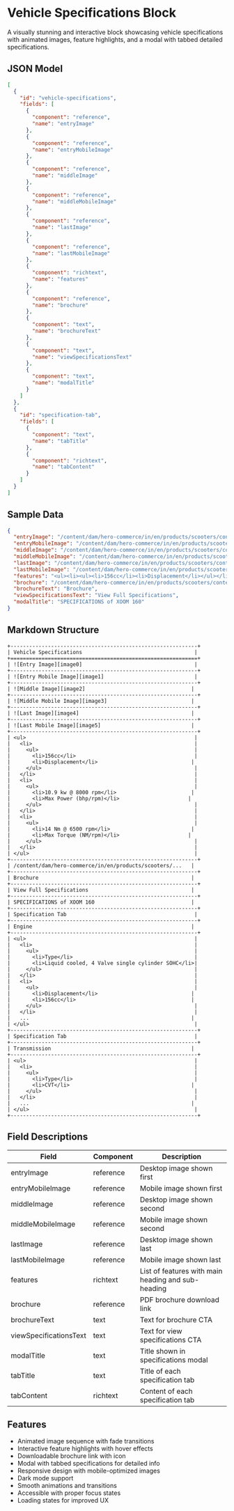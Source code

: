 
# Vehicle Specifications Block

A visually stunning and interactive block showcasing vehicle specifications with animated images, feature highlights, and a modal with tabbed detailed specifications.

## JSON Model

```json
[
  {
    "id": "vehicle-specifications",
    "fields": [
      {
        "component": "reference",
        "name": "entryImage"
      },
      {
        "component": "reference",
        "name": "entryMobileImage"
      },
      {
        "component": "reference",
        "name": "middleImage"
      },
      {
        "component": "reference",
        "name": "middleMobileImage"
      },
      {
        "component": "reference",
        "name": "lastImage"
      },
      {
        "component": "reference",
        "name": "lastMobileImage"
      },
      {
        "component": "richtext",
        "name": "features"
      },
      {
        "component": "reference",
        "name": "brochure"
      },
      {
        "component": "text",
        "name": "brochureText"
      },
      {
        "component": "text",
        "name": "viewSpecificationsText"
      },
      {
        "component": "text",
        "name": "modalTitle"
      }
    ]
  },
  {
    "id": "specification-tab",
    "fields": [
      {
        "component": "text",
        "name": "tabTitle"
      },
      {
        "component": "richtext",
        "name": "tabContent"
      }
    ]
  }
]
```

## Sample Data

```json
{
  "entryImage": "/content/dam/hero-commerce/in/en/products/scooters/content-fragments/xoom-160/assets/specification/Xoom_160_Web_01.png",
  "entryMobileImage": "/content/dam/hero-commerce/in/en/products/scooters/content-fragments/xoom-160/assets/specification/Xoom_160_Mob_01.png",
  "middleImage": "/content/dam/hero-commerce/in/en/products/scooters/content-fragments/xoom-160/assets/specification/Xoom_160_Web_02.png",
  "middleMobileImage": "/content/dam/hero-commerce/in/en/products/scooters/content-fragments/xoom-160/assets/specification/Xoom_160_Mob_02.png",
  "lastImage": "/content/dam/hero-commerce/in/en/products/scooters/content-fragments/xoom-160/assets/specification/Xoom_160_Web_03.png",
  "lastMobileImage": "/content/dam/hero-commerce/in/en/products/scooters/content-fragments/xoom-160/assets/specification/Xoom_160_Mob_03.png",
  "features": "<ul><li><ul><li>156cc</li><li>Displacement</li></ul></li><li><ul><li>10.9 kw @ 8000 rpm</li><li>Max Power (bhp/rpm)</li></ul></li><li><ul><li>14 Nm @ 6500 rpm</li><li>Max Torque (NM/rpm)</li></ul></li></ul>",
  "brochure": "/content/dam/hero-commerce/in/en/products/scooters/content-fragments/xoom-160/assets/pdf/xoom_160_Leaflet.pdf",
  "brochureText": "Brochure",
  "viewSpecificationsText": "View Full Specifications",
  "modalTitle": "SPECIFICATIONS of XOOM 160"
}
```

## Markdown Structure

```
+------------------------------------------------------------+
| Vehicle Specifications                                    |
+============================================================+
| ![Entry Image][image0]                                    |
+------------------------------------------------------------+
| ![Entry Mobile Image][image1]                             |
+------------------------------------------------------------+
| ![Middle Image][image2]                                  |
+------------------------------------------------------------+
| ![Middle Mobile Image][image3]                           |
+------------------------------------------------------------+
| ![Last Image][image4]                                    |
+------------------------------------------------------------+
| ![Last Mobile Image][image5]                             |
+------------------------------------------------------------+
| <ul>                                                      |
|   <li>                                                    |
|     <ul>                                                  |
|       <li>156cc</li>                                      |
|       <li>Displacement</li>                              |
|     </ul>                                                 |
|   </li>                                                   |
|   <li>                                                    |
|     <ul>                                                  |
|       <li>10.9 kw @ 8000 rpm</li>                        |
|       <li>Max Power (bhp/rpm)</li>                      |
|     </ul>                                                 |
|   </li>                                                   |
|   <li>                                                    |
|     <ul>                                                  |
|       <li>14 Nm @ 6500 rpm</li>                          |
|       <li>Max Torque (NM/rpm)</li>                      |
|     </ul>                                                 |
|   </li>                                                   |
| </ul>                                                     |
+------------------------------------------------------------+
| /content/dam/hero-commerce/in/en/products/scooters/...   |
+------------------------------------------------------------+
| Brochure                                                 |
+------------------------------------------------------------+
| View Full Specifications                                 |
+------------------------------------------------------------+
| SPECIFICATIONS of XOOM 160                               |
+------------------------------------------------------------+
| Specification Tab                                         |
+------------------------------------------------------------+
| Engine                                                   |
+------------------------------------------------------------+
| <ul>                                                      |
|   <li>                                                    |
|     <ul>                                                  |
|       <li>Type</li>                                       |
|       <li>Liquid cooled, 4 Valve single cylinder SOHC</li>|
|     </ul>                                                 |
|   </li>                                                   |
|   <li>                                                    |
|     <ul>                                                  |
|       <li>Displacement</li>                              |
|       <li>156cc</li>                                     |
|     </ul>                                                 |
|   </li>                                                   |
|   ...                                                    |
| </ul>                                                     |
+------------------------------------------------------------+
| Specification Tab                                         |
+------------------------------------------------------------+
| Transmission                                             |
+------------------------------------------------------------+
| <ul>                                                      |
|   <li>                                                    |
|     <ul>                                                  |
|       <li>Type</li>                                       |
|       <li>CVT</li>                                       |
|     </ul>                                                 |
|   </li>                                                   |
|   ...                                                    |
| </ul>                                                     |
+------------------------------------------------------------+
```

## Field Descriptions

| Field | Component | Description |
|-------|-----------|-------------|
| entryImage | reference | Desktop image shown first |
| entryMobileImage | reference | Mobile image shown first |
| middleImage | reference | Desktop image shown second |
| middleMobileImage | reference | Mobile image shown second |
| lastImage | reference | Desktop image shown last |
| lastMobileImage | reference | Mobile image shown last |
| features | richtext | List of features with main heading and sub-heading |
| brochure | reference | PDF brochure download link |
| brochureText | text | Text for brochure CTA |
| viewSpecificationsText | text | Text for view specifications CTA |
| modalTitle | text | Title shown in specifications modal |
| tabTitle | text | Title of each specification tab |
| tabContent | richtext | Content of each specification tab |

## Features

* Animated image sequence with fade transitions
* Interactive feature highlights with hover effects
* Downloadable brochure link with icon
* Modal with tabbed specifications for detailed info
* Responsive design with mobile-optimized images
* Dark mode support
* Smooth animations and transitions
* Accessible with proper focus states
* Loading states for improved UX
  